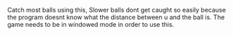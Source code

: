 Catch most balls using this, Slower balls dont get caught so easily because the program doesnt know what the distance between u and the ball is.
The game needs to be in windowed mode in order to use this.
